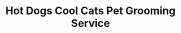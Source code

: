 ---
title: "Hot Dogs Cool Cats Pet Grooming Service"
url: /oracle/hot-dogs-cool-cats-pet-grooming-service/
shop: Tiere
---